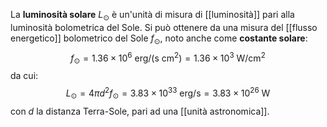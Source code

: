La **luminosità solare** $L_{\odot}$ è un'unità di misura di [[luminosità]] pari alla luminosità bolometrica del Sole. Si può ottenere da una misura del [[flusso energetico]] bolometrico del Sole $f_{\odot}$, noto anche come **costante solare**:
$$f_{\odot}=1.36\times10^{6}\text{ erg/(s cm}^{2})=1.36\times10^{3}\text{ W/cm}^{2}$$
da cui:
$$L_{\odot}=4\pi d^{2}f_{\odot}=3.83\times10^{33}\text{ erg/s}=3.83\times10^{26}\text{ W}$$
con $d$ la distanza Terra-Sole, pari ad una [[unità astronomica]].